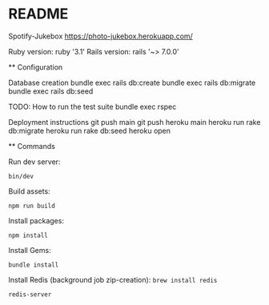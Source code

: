 # README

Spotify-Jukebox https://photo-jukebox.herokuapp.com/

Ruby version: ruby '3.1'
Rails version: rails '~> 7.0.0'

** Configuration

Database creation
bundle exec rails db:create
bundle exec rails db:migrate
bundle exec rails db:seed

TODO: How to run the test suite
bundle exec rspec

Deployment instructions
git push main
git push heroku main
heroku run rake db:migrate heroku run rake db:seed
heroku open

** Commands

Run dev server:

`bin/dev`

Build assets:

`npm run build`

Install packages:

`npm install`

Install Gems:

`bundle install`

Install Redis (background job zip-creation):
`brew install redis`

`redis-server`